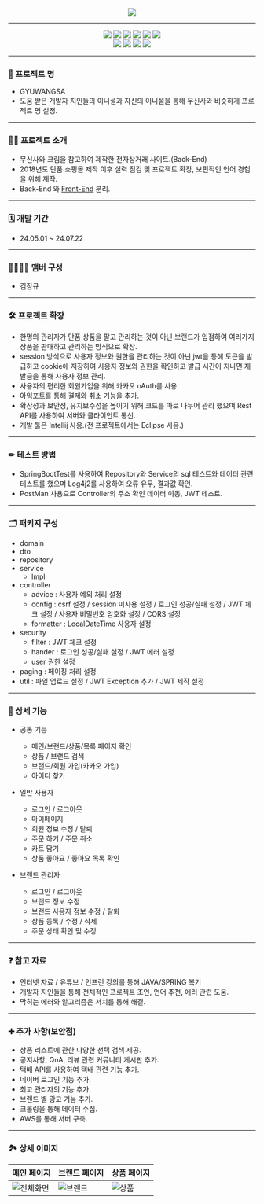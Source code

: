 <div align="center">
  <img src="https://github.com/user-attachments/assets/45a607a7-0800-47f7-8860-ed5b91b49b69">
</div>

------

<div align="center">
  <img src="https://img.shields.io/badge/java-007396?style=for-the-badge&logo=OpenJDK&logoColor=white">
  <img src="https://img.shields.io/badge/springboot-6DB33F?style=for-the-badge&logo=springboot&logoColor=white">
  <img src="https://img.shields.io/badge/springsecurity-6DB33F?style=for-the-badge&logo=springsecurity&logoColor=white">
  <img src="https://img.shields.io/badge/gradle-02303A?style=for-the-badge&logo=gradle&logoColor=white">
  <img src="https://img.shields.io/badge/postgresql-4169E1?style=for-the-badge&logo=postgresql&logoColor=white">
  <img src="https://img.shields.io/badge/apachetomcat-F8DC75?style=for-the-badge&logo=apachetomcat&logoColor=black"><br>
  <img src="https://img.shields.io/badge/jpa-181717?style=for-the-badge">
  <img src="https://img.shields.io/badge/jsonwebtokens-181717?style=for-the-badge&logo=jsonwebtokens&logoColor=white">
  <img src="https://img.shields.io/badge/intellijidea-181717?style=for-the-badge&logo=intellijidea&logoColor=white">
  <img src="https://img.shields.io/badge/github-181717?style=for-the-badge&logo=github&logoColor=white">
</div>

----
### **🙌 프로젝트 명**

- GYUWANGSA
- 도움 받은 개발자 지인들의 이니셜과 자신의 이니셜을 통해 무신사와 비슷하게 프로젝트 명 설정.
----
### **🙋‍♀️ 프로젝트 소개**

- 무신사와 크림을 참고하여 제작한 전자상거래 사이트.(Back-End)
- 2018년도 단품 쇼핑몰 제작 이후 실력 점검 및 프로젝트 확장, 보편적인 언어 경험을 위해 제작.
- Back-End 와 [Front-End](https://github.com/jangkuok/Gyuwangsa_Front-End.git) 분리. 
----
### **🗓 개발 기간**

- 24.05.01 ~ 24.07.22
----
### **👨‍👨‍👦‍👦 맴버 구성**

- 김장규
----

### **🛠 프로젝트 확장**

- 한명의 관리자가 단품 상품을 팔고 관리하는 것이 아닌 브랜드가 입점하여 여러가지 상품을 판매하고 관리하는 방식으로 확장.
- session 방식으로 사용자 정보와 권한을 관리하는 것이 아닌 jwt을 통해 토큰을 발급하고 cookie에 저장하여 사용자 정보와 권한을 확인하고 발급 시간이 지나면 재발급을 통해 사용자 정보 관리.
- 사용자의 편리한 회원가입을 위해 카카오 oAuth를 사용.
- 아임포트를 통해 결제와 취소 기능을 추가.
- 확장성과 보안성, 유지보수성을 높이기 위해 코드를 따로 나누어 관리 했으며 Rest API를 사용하여 서버와 클라이언트 통신.
- 개발 툴은 Intellij 사용.(전 프로젝트에서는 Eclipse 사용.)
----

### **✏ 테스트 방법**

- SpringBootTest를 사용하여 Repository와 Service의 sql 테스트와 데이터 관련 테스트를 했으며 Log4j2를 사용하여 오류 유무, 결과값 확인.
- PostMan 사용으로 Controller의 주소 확인 데이터 이동, JWT 테스트.
----

### **🗂 패키지 구성**

- domain
- dto
- repository
- service
   - lmpl
- controller
   - advice : 사용자 예외 처리 설정
   - config : csrf 설정 / session 미사용 설정 / 로그인 성공/실패 설정 / JWT 체크 설정 / 사용자 비밀번호 암호화 설정 / CORS 설정
   - formatter : LocalDateTime 사용자 설정
- security
   - filter : JWT 체크 설정
   - hander : 로그인 성공/실패 설정 / JWT 에러 설정
   - user 권한 설정
- paging : 페이징 처리 설정
- util : 파일 업로드 설정 / JWT Exception 추가 / JWT 제작 설정

----

### **📌 상세 기능**
- 공통 기능
   - 메인/브랜드/상품/목록 페이지 확인
   - 상품 / 브랜드 검색
   - 브랜드/회원 가입(카카오 가입)
   - 아이디 찾기

- 일반 사용자
   - 로그인 / 로그아웃 
   - 마이페이지
   - 회원 정보 수정 / 탈퇴
   - 주문 하기 / 주문 취소
   - 카트 담기
   - 상품 좋아요 / 좋아요 목록 확인

- 브랜드 관리자
   - 로그인 / 로그아웃
   - 브랜드 정보 수정
   - 브랜드 사용자 정보 수정 / 탈퇴
   - 상품 등록 / 수정 / 삭제
   - 주문 상태 확인 및 수정
  
----

### **❓ 참고 자료**

- 인터넷 자료 / 유튜브 / 인프런 강의를 통해 JAVA/SPRING 복기
- 개발자 지인들을 통해 전체적인 프로젝트 조언, 언어 추천, 에러 관련 도움.
- 막히는 에러와 알고리즘은 서치를 통해 해결.
----
### **➕ 추가 사항(보안점)**

- 상품 리스트에 관한 다양한 선택 검색 제공.
- 공지사항, QnA, 리뷰 관련 커뮤니티 게시판 추가.
- 택배 API를 사용하여 택배 관련 기능 추가.
- 네이버 로그인 기능 추가.
- 최고 관리자의 기능 추가.
- 브랜드 별 광고 기능 추가.
- 크롤링을 통해 데이터 수집.
- AWS를 통해 서버 구축.
----

### **🏞 상세 이미지**
|메인 페이지|브랜드 페이지|상품 페이지|
|-----------|-----------|-----------|
|![전체화면](https://github.com/user-attachments/assets/a2d34b7f-41c5-4363-a0ae-6e133f70c0bf)|![브랜드](https://github.com/user-attachments/assets/2cff97cb-127d-4f67-bd34-6b80bd5a8a59)|![상품](https://github.com/user-attachments/assets/c3137ac9-07b9-444b-9c2b-64778a9dbafa)|



